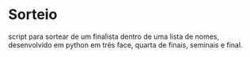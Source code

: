 # Sorteio
script para sortear de um finalista dentro de uma lista de nomes, desenvolvido em python em três face,  quarta de finais, seminais e final.
